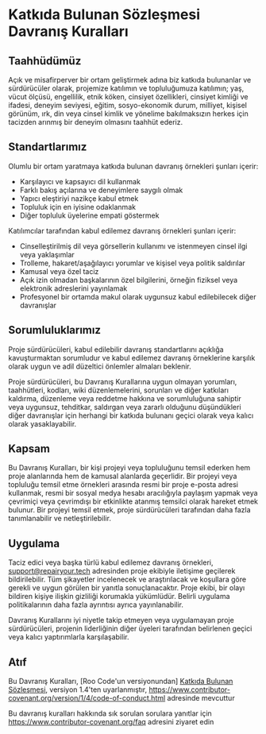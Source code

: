 # Katkıda Bulunan Sözleşmesi Davranış Kuralları

## Taahhüdümüz

Açık ve misafirperver bir ortam geliştirmek adına biz
katkıda bulunanlar ve sürdürücüler olarak, projemize katılımın ve
topluluğumuza katılımın; yaş, vücut
ölçüsü, engellilik, etnik köken, cinsiyet özellikleri, cinsiyet kimliği ve ifadesi,
deneyim seviyesi, eğitim, sosyo-ekonomik durum, milliyet, kişisel
görünüm, ırk, din veya cinsel kimlik ve yönelime bakılmaksızın herkes için tacizden arınmış bir deneyim olmasını taahhüt ederiz.

## Standartlarımız

Olumlu bir ortam yaratmaya katkıda bulunan davranış örnekleri
şunları içerir:

- Karşılayıcı ve kapsayıcı dil kullanmak
- Farklı bakış açılarına ve deneyimlere saygılı olmak
- Yapıcı eleştiriyi nazikçe kabul etmek
- Topluluk için en iyisine odaklanmak
- Diğer topluluk üyelerine empati göstermek

Katılımcılar tarafından kabul edilemez davranış örnekleri şunları içerir:

- Cinselleştirilmiş dil veya görsellerin kullanımı ve istenmeyen cinsel ilgi veya
  yaklaşımlar
- Trolleme, hakaret/aşağılayıcı yorumlar ve kişisel veya politik saldırılar
- Kamusal veya özel taciz
- Açık izin olmadan başkalarının özel bilgilerini, örneğin fiziksel veya elektronik
  adreslerini yayınlamak
- Profesyonel bir ortamda makul olarak uygunsuz kabul edilebilecek diğer
  davranışlar

## Sorumluluklarımız

Proje sürdürücüleri, kabul edilebilir davranış standartlarını açıklığa kavuşturmaktan
sorumludur ve kabul edilemez davranış örneklerine
karşılık olarak uygun ve adil düzeltici önlemler almaları beklenir.

Proje sürdürücüleri, bu Davranış Kurallarına uygun olmayan yorumları, taahhütleri, kodları, wiki düzenlemelerini, sorunları ve diğer katkıları kaldırma, düzenleme veya
reddetme hakkına ve sorumluluğuna sahiptir veya uygunsuz,
tehditkar, saldırgan veya zararlı olduğunu düşündükleri diğer davranışlar için herhangi bir katkıda bulunanı geçici olarak veya kalıcı olarak yasaklayabilir.

## Kapsam

Bu Davranış Kuralları, bir kişi projeyi veya topluluğunu temsil ederken hem proje alanlarında hem de kamusal alanlarda geçerlidir. Bir projeyi veya
topluluğu temsil etme örnekleri arasında resmi bir proje e-posta adresi kullanmak,
resmi bir sosyal medya hesabı aracılığıyla paylaşım yapmak veya çevrimiçi veya çevrimdışı bir etkinlikte atanmış temsilci olarak hareket etmek bulunur. Bir projeyi temsil etmek, proje sürdürücüleri tarafından daha fazla
tanımlanabilir ve netleştirilebilir.

## Uygulama

Taciz edici veya başka türlü kabul edilemez davranış örnekleri,
support@repairyour.tech adresinden proje ekibiyle iletişime geçilerek bildirilebilir. Tüm şikayetler
incelenecek ve araştırılacak ve koşullara
göre gerekli ve uygun görülen bir yanıtla sonuçlanacaktır. Proje ekibi,
bir olayı bildiren kişiye ilişkin gizliliği korumakla yükümlüdür.
Belirli uygulama politikalarının daha fazla ayrıntısı ayrıca yayınlanabilir.

Davranış Kurallarını iyi
niyetle takip etmeyen veya uygulamayan proje sürdürücüleri, projenin
liderliğinin diğer üyeleri tarafından belirlenen geçici veya kalıcı yaptırımlarla karşılaşabilir.

## Atıf

Bu Davranış Kuralları, [Roo Code'un versiyonundan] [Katkıda Bulunan Sözleşmesi][homepage], versiyon 1.4'ten uyarlanmıştır,
https://www.contributor-covenant.org/version/1/4/code-of-conduct.html adresinde mevcuttur

[homepage]: https://www.contributor-covenant.org

Bu davranış kuralları hakkında sık sorulan sorulara yanıtlar için
https://www.contributor-covenant.org/faq adresini ziyaret edin




